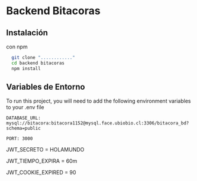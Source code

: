 
# Backend Bitacoras

## Instalación

  con npm

```bash
  git clone "............"
  cd backend bitacoras
  npm install
```
    
## Variables de Entorno

To run this project, you will need to add the following environment variables to your .env file

`DATABASE_URL: mysql://bitacora:bitacora1152@mysql.face.ubiobio.cl:3306/bitacora_bd?schema=public`  

`PORT: 3000`

JWT_SECRETO = HOLAMUNDO

JWT_TIEMPO_EXPIRA = 60m

JWT_COOKIE_EXPIRED = 90

